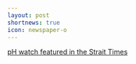 ```yaml
---
layout: post
shortnews: true
icon: newspaper-o
---
```

[pH watch featured in the Strait Times](https://www.straitstimes.com/singapore/track-your-health-with-sensor-integrated-into-smartwatch-no-sweat)
